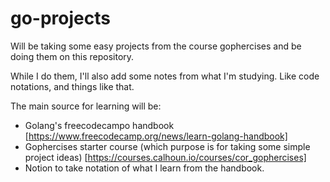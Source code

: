 # go-projects
Will be taking some easy projects from the course gophercises and be doing them on this repository.

While I do them, I'll also add some notes from what I'm studying. Like code notations, and things like that. 

The main source for learning will be:
  * Golang's freecodecampo handbook [https://www.freecodecamp.org/news/learn-golang-handbook]
  * Gophercises starter course (which purpose is for taking some simple project ideas) [https://courses.calhoun.io/courses/cor_gophercises]
  * Notion to take notation of what I learn from the handbook.
